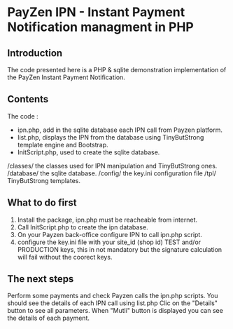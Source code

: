 # PayZen IPN - Instant Payment Notification managment in PHP

## Introduction
The code presented here is a PHP & sqlite demonstration implementation of the PayZen Instant Payment Notification.



## Contents
The code :
* ipn.php, add in the sqlite database each IPN call from Payzen platform.
* list.php, displays the IPN from the database using TinyButStrong template engine and Bootstrap.
* InitScript.php, used to create the sqlite database.

/classes/  the classes used for IPN manipulation and TinyButStrong ones.
/database/ the sqlite database.
/config/   the key.ini configuration file
/tpl/      TinyButStrong templates.


## What to do first 
1. Install the package, ipn.php must be reacheable from internet. 
2. Call InitScript.php to create the ipn database.
3. On your Payzen back-office configure IPN to call ipn.php script.
4. configure the key.ini file with your site_id (shop id) TEST and/or PRODUCTION keys,
   this in not mandatory but the signature calculation will fail without the coorect keys.


## The next steps
Perform some payments and check Payzen calls the ipn.php scripts. 
You should see the details of each IPN call using list.php 
Clic on the "Details" button to see all parameters.
When "Mutli" button is displayed you can see the details of each payment. 

